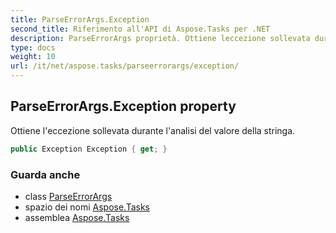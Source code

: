 ```yaml
---
title: ParseErrorArgs.Exception
second_title: Riferimento all'API di Aspose.Tasks per .NET
description: ParseErrorArgs proprietà. Ottiene leccezione sollevata durante lanalisi del valore della stringa.
type: docs
weight: 10
url: /it/net/aspose.tasks/parseerrorargs/exception/
---
```

## ParseErrorArgs.Exception property

Ottiene l'eccezione sollevata durante l'analisi del valore della stringa.

```csharp
public Exception Exception { get; }
```

### Guarda anche

* class [ParseErrorArgs](../)
* spazio dei nomi [Aspose.Tasks](../../parseerrorargs/)
* assemblea [Aspose.Tasks](../../../)


